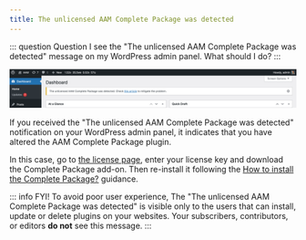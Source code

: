 ```yaml
---
title: The unlicensed AAM Complete Package was detected
---
```


::: question Question
I see the "The unlicensed AAM Complete Package was detected" message on my WordPress admin panel. What should I do?
:::

![Unlicensed Package Notice](./assets/unlicensed-package-notice.png)

If you received the "The unlicensed AAM Complete Package was detected" notification on your WordPress admin panel, it indicates that you have altered the AAM Complete Package plugin.

In this case, go to [the license page](/license), enter your license key and download the Complete Package add-on. Then re-install it following the [How to install the Complete Package?](/question/aam-premium/install-premium-complete-package) guidance.

::: info FYI!
To avoid poor user experience, The "The unlicensed AAM Complete Package was detected" is visible only to the users that can install, update or delete plugins on your websites. Your subscribers, contributors, or editors **do not** see this message.
:::